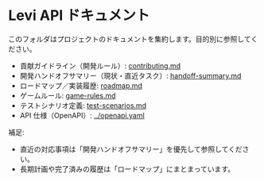 # Levi API ドキュメント

このフォルダはプロジェクトのドキュメントを集約します。目的別に参照してください。

- 貢献ガイドライン（開発ルール）: [contributing.md](./contributing.md)
- 開発ハンドオフサマリー（現状・直近タスク）: [handoff-summary.md](./handoff-summary.md)
- ロードマップ／実装履歴: [roadmap.md](./roadmap.md)
- ゲームルール: [game-rules.md](./game-rules.md)
- テストシナリオ定義: [test-scenarios.md](./test-scenarios.md)
- API 仕様（OpenAPI）: [../openapi.yaml](../openapi.yaml)

補足:

- 直近の対応事項は「開発ハンドオフサマリー」を優先して参照してください。
- 長期計画や完了済みの履歴は「ロードマップ」にまとまっています。
